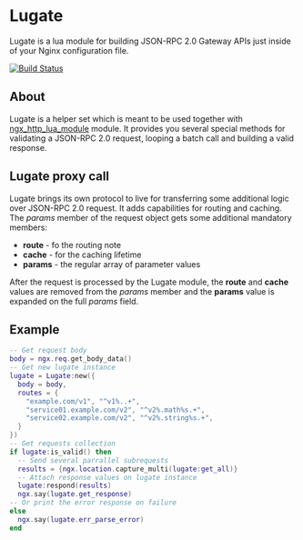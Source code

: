 # Lugate
Lugate is a lua module for building JSON-RPC 2.0 Gateway APIs just inside of your Nginx configuration file.

[![Build Status](https://travis-ci.org/zinovyev/lugate.svg?branch=master)](https://travis-ci.org/zinovyev/lugate)

## About
Lugate is a helper set which is meant to be used together with [ngx\_http\_lua\_module](https://github.com/openresty/lua-nginx-module) module.
It provides you several special methods for validating a JSON-RPC 2.0 request, looping a batch call and building a
valid response.

## Lugate proxy call
Lugate brings its own protocol to live for transferring some additional logic over JSON-RPC 2.0 request. It adds
capabilities for routing and caching.
The *params* member of the request object gets some additional mandatory members:

* **route** - fo the routing note
* **cache** - for the caching lifetime
* **params** - the regular array of parameter values

After the request is processed by the Lugate module, the **route** and **cache** values are removed from the
*params* member and the **params** value is expanded on the full *params* field.

## Example
```lua
-- Get request body
body = ngx.req.get_body_data()
-- Get new lugate instance
lugate = Lugate:new({
  body = body,
  routes = {
    "example.com/v1", "^v1%..+",
    "service01.example.com/v2", "^v2%.math%s.+",
    "service02.example.com/v2", "^v2%.string%s.+",
  }
})
-- Get requests collection
if lugate:is_valid() then
  -- Send several parrallel subrequests
  results = {ngx.location.capture_multi(lugate:get_all)}
  -- Attach response values on lugate instance
  lugate:respond(results)
  ngx.say(lugate.get_response)
-- Or print the error response on failure
else
  ngx.say(lugate.err_parse_error)    
end
```